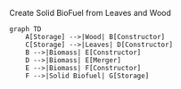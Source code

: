 Create Solid BioFuel from Leaves and Wood
```mermaid
graph TD
    A[Storage] -->|Wood| B[Constructor]
    C[Storage] -->|Leaves| D[Constructor]
    B -->|Biomass| E[Constructor]
    D -->|Biomass| E[Merger]
    E -->|Biomass| F[Constructor]
    F -->|Solid Biofuel| G[Storage]
```
